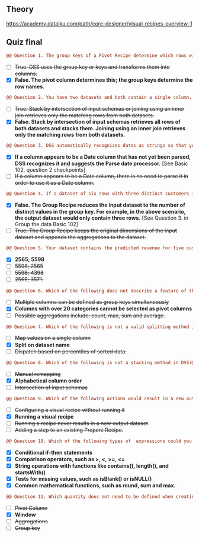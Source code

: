 # 
## Theory
https://academy.dataiku.com/path/core-designer/visual-recipes-overview-1

## Quiz final
```diff
@@ Question 1. The group keys of a Pivot Recipe determine which rows will be transformed into columns. @@
``` 
- [ ] ~~True. DSS uses the group key or keys and transforms them into columns.~~
- [x] **False. The pivot column determines this; the group keys determine the row names.**

```diff
@@ Question 2. You have two datasets and both contain a single column, customerID. Stacking the two datasets by the intersection of the input schemas would result in the same output dataset if you joined the two datasets using an inner join.@@
```
- [ ] ~~True. Stack by intersection of input schemas or joining using an inner join retrieves only the matching rows from both datasets.~~
- [x] **False. Stack by intersection of input schemas retrieves all rows of both datasets and stacks them. Joining using an inner join retrieves only the matching rows from both datasets.**

```diff
@@ Question 3. DSS automatically recognizes dates as strings so that you don’t have to parse them.@@
```

- [x] **If a column appears to be a Date column that has not yet been parsed, DSS recognizes it and suggests the Parse date processor.** [See Basic 102, question 2 checkpoints]
- [ ] ~~If a column appears to be a Date column, there is no need to parse it in order to use it as a Date column.~~

```diff
@@ Question 4. If a dataset of six rows with three distinct customers is grouped by customers, the output dataset will also contain six rows.@@
```
- [x] **False. The Group Recipe reduces the input dataset to the number of distinct values in the group key. For example, in the above scenario, the output dataset would only contain three rows.** [See Question 3. in Group the data Basic 102]
- [ ] ~~True. The Group Recipe keeps the original dimensions of the input dataset and appends the aggregations to the dataset.~~

```diff
@@ Question 5. Your dataset contains the predicted revenue for five customers, where rows contain the values of 2565, 4398, 3571, 4432, and 5598. You have configured the Top N recipe to retrieve the top and bottom row and sort the data in ascending order. Which of the following best represents the output dataset?@@
```
- [x] **2565; 5598**
- [ ] ~~5598; 2565~~
- [ ] ~~5598; 4398~~
- [ ] ~~2565; 3571.~~

```diff
@@ Question 6. Which of the following does not describe a feature of the DSS Pivot Recipe?@@
```
- [ ] ~~Multiple columns can be defined as group keys simultaneously~~
- [x] **Columns with over 20 categories cannot be selected as pivot columns**
- [ ] ~~Possible aggregations include: count, max, sum and average.~~

```diff
@@ Question 7. Which of the following is not a valid splitting method in DSS?@@
```
- [ ] ~~Map values on a single column~~
- [x] **Split on dataset name**
- [ ] ~~Dispatch based on percentiles of sorted data.~~

```diff
@@ Question 8. Which of the following is not a stacking method in DSS?@@
```
- [ ] ~~Manual remapping~~
- [x] **Alphabetical column order**
- [ ] ~~Intersection of input schemas~~

```diff
@@ Question 9. Which of the following actions would result in a new output dataset?@@
```
- [ ] ~~Configuring a visual recipe without running it~~
- [x] **Running a visual recipe**
- [ ] ~~Running a recipe never results in a new output dataset~~
- [ ] ~~Adding a step to an existing Prepare Recipe.~~

```diff
@@ Question 10. Which of the following types of  expressions could you use in a Formula step? (Select all that apply.)@@
```
- [x] **Conditional if-then statements**
- [x] **Comparison operators, such as >, <, >=, <=**
- [x] **String operations with functions like contains(), length(), and startsWith()**
- [x] **Tests for missing values, such as isBlank() or isNULL()**
- [x] **Common mathematical functions, such as round, sum and max.**

```diff
@@ Question 11. Which quantity does not need to be defined when creating a Pivot Recipe?@@
```
- [ ] ~~Pivot Column~~
- [x] **Window**
- [ ] ~~Aggregations~~
- [ ] ~~Group key~~
